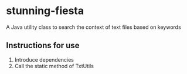# stunning-fiesta

A Java utility class to search the context of text files based on keywords

 ## Instructions for use
 1. Introduce dependencies
 2. Call the static method of TxtUtils
